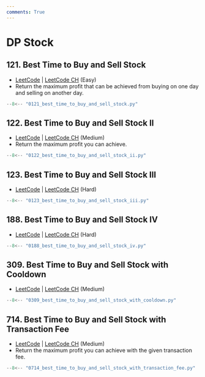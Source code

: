 ```yaml
---
comments: True
---
```


# DP Stock

## 121. Best Time to Buy and Sell Stock

-   [LeetCode](https://leetcode.com/problems/best-time-to-buy-and-sell-stock/) | [LeetCode CH](https://leetcode.cn/problems/best-time-to-buy-and-sell-stock/) (Easy)
-   Return the maximum profit that can be achieved from buying on one day and selling on another day.

```python
--8<-- "0121_best_time_to_buy_and_sell_stock.py"
```

## 122. Best Time to Buy and Sell Stock II

-   [LeetCode](https://leetcode.com/problems/best-time-to-buy-and-sell-stock-ii/) | [LeetCode CH](https://leetcode.cn/problems/best-time-to-buy-and-sell-stock-ii/) (Medium)
-   Return the maximum profit you can achieve.

```python
--8<-- "0122_best_time_to_buy_and_sell_stock_ii.py"
```

## 123. Best Time to Buy and Sell Stock III

-   [LeetCode](https://leetcode.com/problems/best-time-to-buy-and-sell-stock-iii/) | [LeetCode CH](https://leetcode.cn/problems/best-time-to-buy-and-sell-stock-iii/) (Hard)

```python
--8<-- "0123_best_time_to_buy_and_sell_stock_iii.py"
```

## 188. Best Time to Buy and Sell Stock IV

-   [LeetCode](https://leetcode.com/problems/best-time-to-buy-and-sell-stock-iv/) | [LeetCode CH](https://leetcode.cn/problems/best-time-to-buy-and-sell-stock-iv/) (Hard)

```python
--8<-- "0188_best_time_to_buy_and_sell_stock_iv.py"
```

## 309. Best Time to Buy and Sell Stock with Cooldown

-   [LeetCode](https://leetcode.com/problems/best-time-to-buy-and-sell-stock-with-cooldown/) | [LeetCode CH](https://leetcode.cn/problems/best-time-to-buy-and-sell-stock-with-cooldown/) (Medium)

```python
--8<-- "0309_best_time_to_buy_and_sell_stock_with_cooldown.py"
```

## 714. Best Time to Buy and Sell Stock with Transaction Fee

-   [LeetCode](https://leetcode.com/problems/best-time-to-buy-and-sell-stock-with-transaction-fee/) | [LeetCode CH](https://leetcode.cn/problems/best-time-to-buy-and-sell-stock-with-transaction-fee/) (Medium)
-   Return the maximum profit you can achieve with the given transaction fee.

```python
--8<-- "0714_best_time_to_buy_and_sell_stock_with_transaction_fee.py"
```
